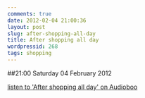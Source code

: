 ```yaml
---
comments: true
date: 2012-02-04 21:00:36
layout: post
slug: after-shopping-all-day
title: After shopping all day
wordpressid: 268
tags: shopping
---
```


##21:00 Saturday 04 February 2012

[listen to 'After shopping all day' on Audioboo](http://audioboo.fm/boos/653350-after-shopping-all-day)



